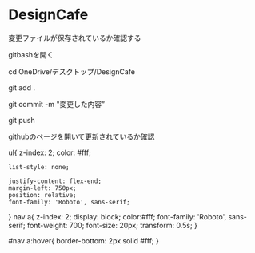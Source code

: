 # DesignCafe
変更ファイルが保存されているか確認する

gitbashを開く

cd OneDrive/デスクトップ/DesignCafe

git add .


git commit -m "変更した内容”


git push

githubのページを開いて更新されているか確認



ul{
    z-index: 2;
    color: #fff;
  
    list-style: none;
    
    justify-content: flex-end;
    margin-left: 750px;
    position: relative;
    font-family: 'Roboto', sans-serif;
}
nav a{
    z-index: 2;
    display: block;
    color:#fff;
      font-family: 'Roboto', sans-serif;
    font-weight: 700;
    font-size: 20px;
    transform: 0.5s;
}

#nav a:hover{
    border-bottom: 2px solid #fff;
}